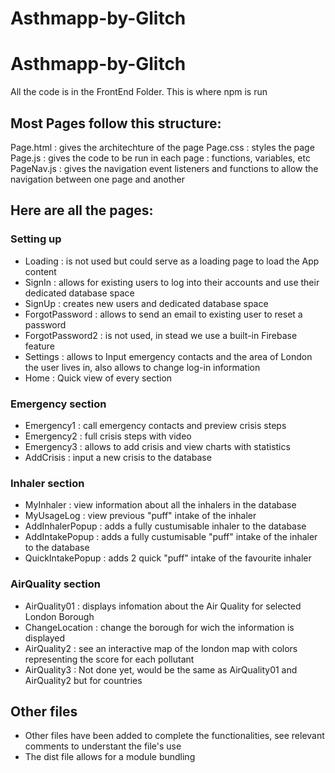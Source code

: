 # Asthmapp-by-Glitch
# Asthmapp-by-Glitch

All the code is in the FrontEnd Folder. This is where npm is run

## Most Pages follow this structure:

Page.html : gives the architechture of the page
Page.css : styles the page
Page.js : gives the code to be run in each page : functions, variables, etc
PageNav.js : gives the navigation event listeners and functions to allow the navigation between one page and another

## Here are all the pages:

### Setting up

- Loading : is not used but could serve as a loading page to load the App content
- SignIn : allows for existing users to log into their accounts and use their dedicated database space
- SignUp : creates new users and dedicated database space
- ForgotPassword : allows to send an email to existing user to reset a password
- ForgotPassword2 : is not used, in stead we use a built-in Firebase feature
- Settings : allows to Input emergency contacts and the area of London the user lives in, also allows to change log-in information
- Home : Quick view of every section

### Emergency section

- Emergency1 : call emergency contacts and preview crisis steps
- Emergency2 : full crisis steps with video
- Emergency3 : allows to add crisis and view charts with statistics
- AddCrisis : input a new crisis to the database

### Inhaler section

- MyInhaler : view information about all the inhalers in the database
- MyUsageLog : view previous "puff" intake of the inhaler
- AddInhalerPopup : adds a fully custumisable inhaler to the database
- AddIntakePopup : adds a fully custumisable "puff" intake of the inhaler to the database
- QuickIntakePopup : adds 2 quick "puff" intake of the favourite inhaler

### AirQuality section

- AirQuality01 : displays infomation about the Air Quality for selected London Borough
- ChangeLocation : change the borough for wich the information is displayed
- AirQuality2 : see an interactive map of the london map with colors representing the score for each pollutant
- AirQuality3 : Not done yet, would be the same as AirQuality01 and AirQuality2 but for countries

## Other files

- Other files have been added to complete the functionalities, see relevant comments to understant the file's use
- The dist file allows for a module bundling

